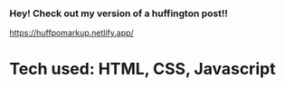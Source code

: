 ### Hey! Check out my version of a huffington post!! 

https://huffpomarkup.netlify.app/

# Tech used: HTML, CSS, Javascript



